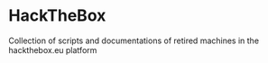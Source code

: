 # HackTheBox
Collection of scripts and documentations of retired machines in the hackthebox.eu platform

